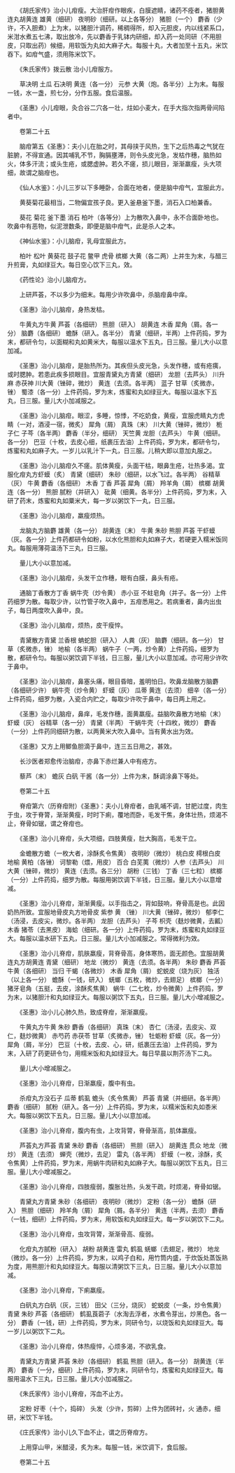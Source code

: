 <!-- { "loadSidebar": true } -->
　　《胡氏家传》治小儿疳瘦。大治肝疳作眼疾，白膜遮睛，诸药不痊者，猪胆黄连丸胡黄连 雄黄（细研） 夜明砂（细研。以上各等分） 猪胆（一个） 麝香（少许，不入胆煮）上为末，以猪胆汁调药，稀稠得所，却入元胆皮，内以线紧系口，米泔水煮五七沸，取出放冷，先以麝香于乳钵内研细，却入药一处同研（不用胆皮，只取出药）候细，用软饭为丸如大麻子大。每服十丸，大者加至十五丸，米饮吞下。如疳气盛，须用陈米饮下。

　　《朱氏家传》拨云散 治小儿疳服方。

　　草决明 土瓜 石决明 黄连（各一分） 元参 大黄（炮。各半分）上为末。每服一钱，水一盏，煎七分，分作五服。食后温服。

　　《圣惠》小儿疳眼，灸合谷二穴各一壮，炷如小麦大，在手大指次指两骨间陷者中。

　　卷第二十五

　　脑疳第五《圣惠》：夫小儿在胎之时，其母挟于风热，生下之后热毒之气犹在脏腑，不得宣通。因其哺乳不节，胸膈壅滞，则令头皮光急，发枯作穗，脑热如火，体多汗流；或头生疮，或腮虚肿。若久不瘥，损儿眼目，渐渐羸瘦，头大项细，故谓之脑疳也。

　　《仙人水鉴》：小儿三岁以下多睡卧，合面在地者，便是脑中疳气，宜服此方。

　　黄葵菊花最相当，二物偏宜孩子良。更入釜悬釜下墨，消石入口柏兼香。

　　葵花 菊花 釜下墨 消石 柏叶（各等分）上为散吹入鼻中，永不合面卧地也。吹鼻中有恶物，似泥泄数条，即便是脑中疳气，此是杀人之本。

　　《神仙水鉴》：小儿脑疳，乳母宜服此方。

　　柏叶 松叶 黄葵花 鼓子花 鳖甲 虎骨 槟榔 大黄（各二两）上并生为末，与醋三升煎膏，丸如绿豆大。每日空心饮下三丸，效。

　　《药性论》治小儿脑疳方。

　　上研芦荟，不以多少为细末。每用少许吹鼻中，杀脑疳鼻中痒。

　　《圣惠》治小儿脑疳，身热发枯。

　　牛黄丸方牛黄 芦荟（各细研） 熊胆（研入） 胡黄连 木香 犀角（屑。各一分） 脑麝（各细研） 蟾酥（研入。各半分） 青黛（细研，半两）上件药捣，罗为末，都研令匀，以面糊和丸如黄米大，每服以温水下五丸，日三服。量儿大小以意加减。

　　《圣惠》治小儿脑疳，是胎热所为。其疾但头皮光急，头发作穗，或有疮痍，或时腮肿。若患此疾多损眼目。宜服青黛丸方青黛（细研） 龙胆（去芦头） 川升麻 赤茯神 川大黄（锉碎，微炒） 黄连（去须。各半两） 蓝子 甘草（炙微赤，锉） 蜀漆（各一分）上件药捣，罗为末，炼蜜和丸如绿豆大。每服以温水下五丸，日三服。量儿大小加减服之。

　　《圣惠》治小儿脑疳。眼涩，多睡，惊悸，不吃奶食，黄瘦，宜服虎睛丸方虎睛（一对，酒浸一宿，微炙） 犀角（屑） 真珠（末） 川大黄（锉碎，微炒） 栀子仁 子芩（各半两） 麝香（半分，细研） 天竺黄 龙胆（去芦头） 牛黄（细研。各一分） 巴豆（十枚，去皮心细，纸裹压去油）上件药捣，罗为末，都研令匀，炼蜜和丸如麻子大。一岁儿以乳汁下一丸，日三服。儿稍大即以意加丸服之。

　　《圣惠》治小儿脑疳久不瘥。肌体黄瘦，头面干枯，眼鼻生疮，壮热多渴。宜服化疳丸方虾蟆（炙） 青黛（细研） 朱砂（细研，以水飞过。各半两） 谷精草（灰） 牛黄 麝香（各细研） 木香 丁香 芦荟 犀角（屑） 羚羊角（屑） 槟榔 胡黄连（各一分） 熊胆 腻粉（并研入） 砒黄（细黄。各半分）上件药捣，罗为末，入研了药末，炼蜜和丸如粟米大，每一岁以粥饮下一丸，日三服。

　　《圣惠》治小儿脑疳，羸瘦烦热。

　　龙脑丸方脑麝 雄黄（各一分） 胡黄连（末） 牛黄 朱砂 熊胆 芦荟 干虾蟆（灰。各一分）上件药都研令如粉，以水化熊胆和丸如麻子大，若硬更入糯米饭同丸。每服用薄荷温汤下三丸，日三服。

　　量儿大小以意加减。

　　《圣惠》治小儿脑疳，头发干立作穗，眼有白膜，鼻头有疮。

　　通脑丁香散方丁香 蜗牛壳（炒令黄） 赤小豆 不蛀皂角（并子。各一分）上件药细罗为散。每取少许，以竹管子吹入鼻中，五疳悉用之。若病重者，鼻内出虫子，每日两度吹入鼻中，良。

　　《圣惠》治小儿脑疳，烦热，皮干瘦悴。

　　青黛散方青黛 兰香根 蚺蛇胆（研入） 人粪（灰） 脑麝（细研。各一分） 甘草（炙微赤，锉） 地榆（各半两） 蜗牛子（一两，炒令黄）上件药捣，细罗为散，都研令匀。每服以粥饮调下半钱，日三服，量儿大小以意加减。亦可用少许吹于鼻中。

　　《圣惠》治小儿脑疳，鼻塞头痛，眼目昏暗，羞明怕日。吹鼻龙脑散方脑麝（各细研少许） 蜗牛壳（炒令黄） 虾蟆（灰） 瓜蒂 黄连（去须） 细辛（各一分）上件药捣，细罗为散，入瓷合内贮之，每取少许吹于鼻中，每日两上用之。

　　《圣惠》治小儿脑疳，鼻痒，毛发作穗，面黄羸瘦。益脑吹鼻散方地榆（末） 虾蟆（灰） 谷精草（各一分） 青黛（半两） 干蜗牛壳（十四枚，微炒） 麝香（一分）上件药同细研为散，以两黄米大吹入鼻中。当有黄水出为效。

　　《圣惠》又方上用鲫鱼胆滴于鼻中，连三五日用之，甚效。

　　长沙医者郑愈传治脑疳，亦鼻下赤烂兼人中有疮方。

　　藜芦（末） 蟾灰 白矾 干酱（各一分）上件为末，酥调涂鼻下等处。

　　卷第二十五

　　脊疳第六（历脊疳附）《圣惠》：夫小儿脊疳者，由乳哺不调，甘肥过度，肉生于虫，攻于脊膂，渐渐黄瘦，时时下痢，覆地而卧，毛发干焦，身体壮热，烦渴不止，脊骨如锯，谓之脊疳也。

　　《圣惠》治小儿脊疳，头大项细，四肢黄瘦，肚大胸高，毛发干立。

　　金蟾散方蟾（一枚大者，涂酥炙令焦黄） 夜明砂（微炒） 桃白皮 樗根白皮 地榆 黄柏（各锉） 诃黎勒（煨，用皮） 百合 白芜荑（微炒）人参（去芦头） 川大黄（锉碎，微炒） 黄连（去须。各三分） 胡粉（三钱） 丁香（三七粒） 槟榔（一分）上件药捣，细罗为散。每服用粥饮调下半钱，日三服。量儿大小以意增减。

　　《圣惠》治小儿脊疳，渐渐黄瘦。以手指击之，背如鼓响，脊骨高是也。此因奶热所致。宜服地骨皮丸方地骨皮 紫参 黄 （锉） 川大黄（锉碎，微炒） 郁李仁（汤浸，去皮尖，微炒。各半两） 龙胆（去芦头） 子芩 枳壳（麸炒微黄，去瓤） 木香 猪苓（去黑皮） 海蛤（细研。各一分）上件药捣，罗为末，炼蜜和丸如绿豆大。每服以温水研下五丸，日三服。量儿大小加减服之。常得微利为效。

　　《圣惠》治小儿脊疳，肌肤羸瘦，背脊骨高，身体寒热，面无颜色。宜服胡黄连丸方胡黄连 青黛（细研） 地龙（微炒） 黄连（去须。各半两） 朱砂 麝香 芦荟 牛黄（各细研） 当归 干蝎（各微炒） 木香 犀角（屑） 蛇蜕皮（烧为灰） 独活（以上各一分） 蟾酥（一钱，研入） 蜣螂（五枚，微炒，去翅足） 槟榔（一分） 猪牙皂角（五挺，去皮，涂酥炙焦黄） 蜗牛（二七枚，炒令微黄）上件药捣，罗为末，以猪胆汁和丸如绿豆大。每服以粥饮下五丸，日三服。量儿大小增减服之。

　　《圣惠》治小儿心肺久热，致成脊疳，渐渐羸瘦。

　　牛黄丸方牛黄 朱砂 麝香（各细研） 真珠（末） 杏仁（汤浸，去皮尖、双仁，麸炒微黄） 赤芍药 赤茯苓 甘草（炙微赤，锉） 牡蛎粉 虾蟆（灰。各一分） 犀角（屑，半分） 巴豆（十枚，去皮、心，研，纸裹压去油）上件药捣，罗为末，入研了药更研令匀，用糯米饭和丸如绿豆大。每日早晨以荆芥汤下二丸。

　　量儿大小增减服之。

　　《圣惠》治小儿脊疳，日渐羸瘦，腹中有虫。

　　杀疳丸方没石子 瓜蒂 鹤虱 蟾头（炙令焦黄） 芦荟 青黛（并细研。各半两） 麝香（细研） 腻粉（研入。各一分）上件药捣，罗为末，以糯米饭和丸如黍米大。每服以粥饮下五丸，日三服。量儿大小以意加减。

　　《圣惠》治小儿脊疳，腹内有虫，上攻背膂，脊骨渐高，肌体羸瘦。

　　芦荟丸方芦荟 青黛 朱砂 麝香（各细研） 熊胆（研入） 胡黄连 贯众 地龙（微炒） 黄连（去须） 蝉壳（微炒，去足） 雷丸（各半两） 虾蟆（一枚，涂酥，炙令焦黄）上件药捣，罗为末，用蜗牛肉研和丸如麻子大。每服以粥饮下五丸，日三服。量儿大小增减服之。

　　《圣惠》治小儿脊疳，四肢瘦弱，腹胀壮热，头发干疏，时烦渴，脊骨如锯。

　　青黛丸方青黛 朱砂（各细研） 夜明砂（微炒） 定粉（各一分） 蟾酥（研入） 熊胆（细研） 羚羊角（屑） 犀角（屑。各半分） 黄连（半两，去须） 麝香（一钱，细研）上件药捣，罗为末，用软饭和丸如绿豆大。每一岁以粥饮下二丸。

　　《圣惠》治小儿脊疳，虫攻背膂，渐渐骨高、瘦弱。

　　化疳丸方腻粉（研入） 胡粉 胡黄连 雷丸 鹤虱 蜣螂（去翅足，微炒） 地龙（微炒。各一分）上件药捣，罗为末，以鸡子白和，用竹筒内盛，于炊饭处蒸饭熟为度，用熊胆汁和丸如绿豆大。每服以清粥饮下三丸，日三服。量儿大小以意加减。

　　《圣惠》治小儿脊疳，下痢羸瘦。

　　白矾丸方白矾（灰，三钱） 田父（三分，烧灰） 蛇蜕皮（一条，炒令焦黄） 青黛 朱砂 芦荟（各细研） 鹤虱莨菪子（水淘去浮者，水煮令芽出，炒黑色。各一分） 麝香（一钱，研）上件药捣，罗为末，同研令匀，以烧饭和丸如绿豆大。每一岁儿以粥饮下二丸。

　　《圣惠》治小儿脊疳，体热瘦悴，心烦多渴，不欲乳食。

　　青黛丸方青黛 芦荟 朱砂（各细研） 鹤虱 熊胆（研入。各一分） 胡黄连（半两） 麝香（一分，细研）上件药捣，罗为末，同研令匀，炼蜜和丸如绿豆大。每服用温水下三丸，日三服。量儿大小加减服之。

　　《朱氏家传》治小儿脊疳，泻血不止方。

　　定粉 好枣（十个，捣碎） 头发（少许，剪碎）上件为团砖衬，火 通赤，细研，米饮下半钱。

　　《庄氏家传》治小儿久下血不止，谓之历脊疳方。

　　上用穿山甲，米醋浸，炙为末。每服一钱，米饮调下，食后服。

　　卷第二十五

